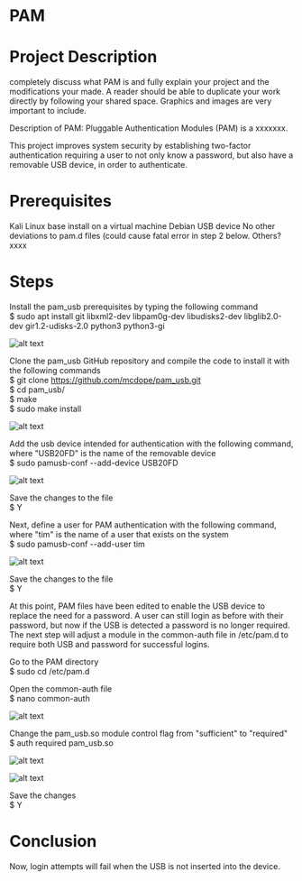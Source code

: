 # PAM

# Project Description
completely discuss what PAM is
and fully explain your project and the modifications your made. A reader should be able to duplicate your
work directly by following your shared space. Graphics and images are very important to include. 

Description of PAM: Pluggable Authentication Modules (PAM) is a xxxxxxx.

This project improves system security by establishing two-factor authentication requiring a user to not only know a password, but also have a removable USB device, in order to authenticate.

# Prerequisites

Kali Linux base install on a virtual machine
Debian
USB device
No other deviations to pam.d files (could cause fatal error in step 2 below.
Others?xxxx

# Steps

Install the pam_usb prerequisites by typing the following command <br />
  $ sudo apt install git libxml2-dev libpam0g-dev libudisks2-dev libglib2.0-dev gir1.2-udisks-2.0 python3 python3-gi
 
 ![alt text](https://github.com/TCleary24/PAM_USB_2FA/blob/main/prereq%20installation.png)
  
  
Clone the pam_usb GitHub repository and compile the code to install it with the following commands <br />
  $ git clone https://github.com/mcdope/pam_usb.git <br />
  $ cd pam_usb/ <br />
  $ make <br />
  $ sudo make install <br />
  
   ![alt text](https://github.com/TCleary24/PAM_USB_2FA/blob/main/github%20compile.png)
  
Add the usb device intended for authentication with the following command, where "USB20FD" is the name of the removable device <br />
  $ sudo pamusb-conf --add-device USB20FD
  
  ![alt text](https://github.com/TCleary24/PAM_USB_2FA/blob/main/add%20device.png)
 
Save the changes to the file <br />
  $ Y
  
Next, define a user for PAM authentication with the following command, where "tim" is the name of a user that exists on the system <br />
  $ sudo pamusb-conf --add-user tim
  
  ![alt text](https://github.com/TCleary24/PAM_USB_2FA/blob/main/add%20user.png)
  
 Save the changes to the file <br />
  $ Y
  
 At this point, PAM files have been edited to enable the USB device to replace the need for a password.  A user can still login as before with their password, but now if the USB is detected a password is no longer required.  The next step will adjust a module in the common-auth file in /etc/pam.d to require both USB and password for successful logins.
 
Go to the PAM directory <br />
  $ sudo cd /etc/pam.d
    
Open the common-auth file <br />
  $ nano common-auth
  
![alt text](https://github.com/TCleary24/PAM_USB_2FA/blob/main/edit%20pamd.png)
  
Change the pam_usb.so module control flag from "sufficient" to "required" <br />
  $ auth  required  pam_usb.so
 
 ![alt text](https://github.com/TCleary24/PAM_USB_2FA/blob/main/common_auth_initial.png)
 
 ![alt text](https://github.com/TCleary24/PAM_USB_2FA/blob/main/common_auth_final.png)
 
 
Save the changes <br />
  $ Y

# Conclusion
Now, login attempts will fail when the USB is not inserted into the device.
